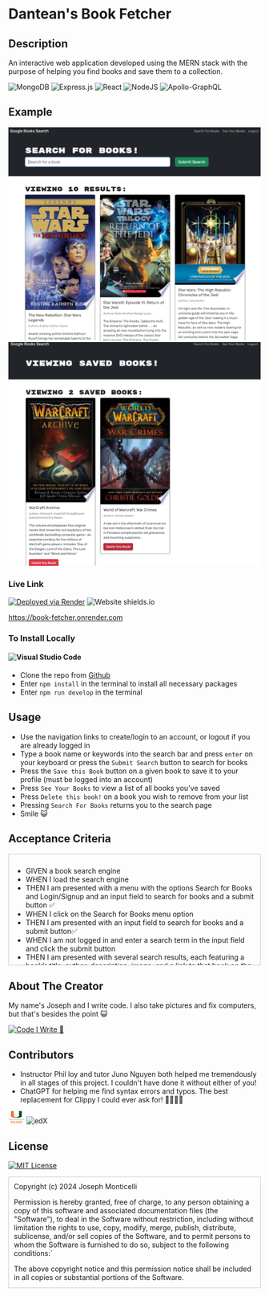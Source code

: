 # Dantean's Book Fetcher

## Description

An interactive web application developed using the MERN stack with the purpose of helping you find books and save them to a collection. 

![MongoDB](https://img.shields.io/badge/MongoDB-%234ea94b.svg?style=for-the-badge&logo=mongodb&logoColor=white)
![Express.js](https://img.shields.io/badge/express.js-%23404d59.svg?style=for-the-badge&logo=express&logoColor=%2361DAFB)
![React](https://img.shields.io/badge/react-%2320232a.svg?style=for-the-badge&logo=react&logoColor=%2361DAFB)
![NodeJS](https://img.shields.io/badge/node.js-6DA55F?style=for-the-badge&logo=node.js&logoColor=white)
![Apollo-GraphQL](https://img.shields.io/badge/-ApolloGraphQL-311C87?style=for-the-badge&logo=apollo-graphql)

## Example

![Example 1](/assets/ss1.png)
![Example 2](/assets/ss2.png)

### Live Link 

[![Deployed via Render](https://img.shields.io/badge/Render-%46E3B7.svg?style=for-the-badge&logo=render&logoColor=white)](https://book-fetcher.onrender.com) ![Website shields.io](https://img.shields.io/website-up-down-green-red/http/shields.io.svg)

https://book-fetcher.onrender.com

### To Install Locally

#### ![Visual Studio Code](https://img.shields.io/badge/Visual%20Studio%20Code-0078d7.svg?style=for-the-badge&logo=visual-studio-code&logoColor=white)
- Clone the repo from [Github](http://www.github.com/dantean/book-fetcher)
- Enter `npm install` in the terminal to install all necessary packages
- Enter `npm run develop` in the terminal

## Usage

- Use the navigation links to create/login to an account, or logout if you are already logged in
- Type a book name or keywords into the search bar and press `enter` on your keyboard or press the `Submit Search` button to search for books
- Press the `Save this Book` button on a given book to save it to your profile (must be logged into an account)
- Press `See Your Books` to view a list of all books you've saved
- Press `Delete this book!` on a book you wish to remove from your list
- Pressing `Search For Books` returns you to the search page
-  Smile 😺

## Acceptance Criteria


<div style="overflow-y: scroll; height: 200px; border: 1px solid #ccc; 
padding: 10px;">

- GIVEN a book search engine
- WHEN I load the search engine
- THEN I am presented with a menu with the options Search for Books and Login/Signup and an input field to search for books and a submit button ✅
- WHEN I click on the Search for Books menu option
- THEN I am presented with an input field to search for books and a submit button✅ 
- WHEN I am not logged in and enter a search term in the input field and click the submit button
- THEN I am presented with several search results, each featuring a book’s title, author, description, image, and a link to that book on the Google Books site ✅ 
- WHEN I click on the Login/Signup menu option
- THEN a modal appears on the screen with a toggle between the option to log in or sign up ✅ 
- WHEN the toggle is set to Signup
- THEN I am presented with three inputs for a username, an email address, and a password, and a signup button ✅ 
- WHEN the toggle is set to Login
- THEN I am presented with two inputs for an email address and a password and login button ✅ 
- WHEN I enter a valid email address and create a password and click on the signup button
- WHEN my user account is created and I am logged in to the site ✅ 
- WHEN I enter my account’s email address and password and click on the login button
- THEN I the modal closes and I am logged in to the site ✅ 
- WHEN I am logged in to the site
- THEN the menu options change to Search for Books, an option to see my saved books, and Logout ✅ 
- WHEN I am logged in and enter a search term in the input field and click the submit button
- THEN I am presented with several search results, each featuring a book’s title, author, description, image, and a link to that book on the Google Books site and a button to save a book to my account ✅ 
- WHEN I click on the Save button on a book
- THEN that book’s information is saved to my account ✅ 
- WHEN I click on the option to see my saved books
- THEN I am presented with all of the books I have saved to my account, each featuring the book’s title, author, description, image, and a link to that book on the Google Books site and a button to remove a book from my account ✅ 
- WHEN I click on the Remove button on a book
- THEN that book is deleted from my saved books list ✅ 
- WHEN I click on the Logout button
- THEN I am logged out of the site and presented with a menu with the options Search for Books and Login/Signup and an input field to search for books and a submit button  ✅ 
</div>

## About The Creator

My name's Joseph and I write code. I also take pictures and fix computers, but that's besides the point 😺

<a href="http://github.com/dantean">![Code I Write](https://img.shields.io/badge/github-%23121011.svg?style=for-the-badge&logo=github&logoColor=white)
</a> <a href="http://www.dantean.dev">🚧</a>

## Contributors
 
* Instructor Phil loy and tutor Juno Nguyen both helped me tremendously in all stages of this project. I couldn't have done it without either of you! 
* ChatGPT for helping me find syntax errors and typos. The best replacement for Clippy I could ever ask for! 📎📎📎📎

![University of Miami](./assets/umlogo.png) ![edX](https://img.shields.io/badge/edX-%2302262B.svg?style=for-the-badge&logo=edX&logoColor=white)

## License

[![MIT License](https://img.shields.io/badge/License-MIT-yellow.svg)](./LICENSE) 

<div style="overflow-y: scroll; height: 200px; border: 1px solid #ccc; 
padding: 10px;">
Copyright (c) 2024 Joseph Monticelli

Permission is hereby granted, free of charge, to any person obtaining a copy
of this software and associated documentation files (the "Software"), to deal
in the Software without restriction, including without limitation the rights
to use, copy, modify, merge, publish, distribute, sublicense, and/or sell
copies of the Software, and to permit persons to whom the Software is
furnished to do so, subject to the following conditions:`

The above copyright notice and this permission notice shall be included in all
copies or substantial portions of the Software.

THE SOFTWARE IS PROVIDED "AS IS", WITHOUT WARRANTY OF ANY KIND, EXPRESS OR
IMPLIED, INCLUDING BUT NOT LIMITED TO THE WARRANTIES OF MERCHANTABILITY,
FITNESS FOR A PARTICULAR PURPOSE AND NONINFRINGEMENT. IN NO EVENT SHALL THE
AUTHORS OR COPYRIGHT HOLDERS BE LIABLE FOR ANY CLAIM, DAMAGES OR OTHER
LIABILITY, WHETHER IN AN ACTION OF CONTRACT, TORT OR OTHERWISE, ARISING FROM,
OUT OF OR IN CONNECTION WITH THE SOFTWARE OR THE USE OR OTHER DEALINGS IN THE
SOFTWARE.
</div>